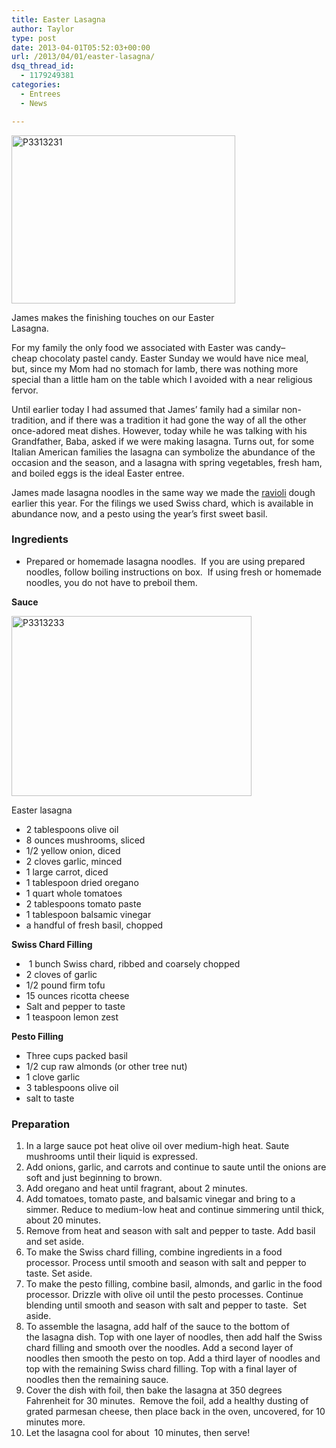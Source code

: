 ```yaml
---
title: Easter Lasagna
author: Taylor
type: post
date: 2013-04-01T05:52:03+00:00
url: /2013/04/01/easter-lasagna/
dsq_thread_id:
  - 1179249381
categories:
  - Entrees
  - News

---
```

<div id="attachment_3043" style="width: 368px" class="wp-caption alignleft">
  <a href="{{% mediaroot %}}uploads/2013/04/P3313231.jpg" rel="lightbox[3037]"><img class=" wp-image-3043" alt="P3313231" src="{{% mediaroot %}}uploads/2013/04/P3313231.jpg" width="358" height="269" srcset="{{% mediaroot %}}uploads/2013/04/P3313231-300x225.jpg 300w, {{% mediaroot %}}uploads/2013/04/P3313231.jpg 640w" sizes="(max-width: 358px) 100vw, 358px" /></a>
  
  <p class="wp-caption-text">
    James makes the finishing touches on our Easter Lasagna.
  </p>
</div>

For my family the only food we associated with Easter was candy&#8211; cheap chocolaty pastel candy. Easter Sunday we would have nice meal, but, since my Mom had no stomach for lamb, there was nothing more special than a little ham on the table which I avoided with a near religious fervor.

Until earlier today I had assumed that James&#8217; family had a similar non-tradition, and if there was a tradition it had gone the way of all the other once-adored meat dishes. However, today while he was talking with his Grandfather, Baba, asked if we were making lasagna. Turns out, for some Italian American families the lasagna can symbolize the abundance of the occasion and the season, and a lasagna with spring vegetables, fresh ham, and boiled eggs is the ideal Easter entree.

James made lasagna noodles in the same way we made the [ravioli][1] dough earlier this year. For the filings we used Swiss chard, which is available in abundance now, and a pesto using the year&#8217;s first sweet basil.

### 

### Ingredients

  * <span style="line-height: 13px;">Prepared or homemade lasagna noodles.  If you are using prepared noodles, follow boiling instructions on box.  If using fresh or homemade noodles, you do not have to preboil them.</span>

**Sauce**

<div id="attachment_3041" style="width: 394px" class="wp-caption alignright">
  <a href="{{% mediaroot %}}uploads/2013/03/P3313233.jpg" rel="lightbox[3037]"><img class=" wp-image-3041 " alt="P3313233" src="{{% mediaroot %}}uploads/2013/03/P3313233.jpg" width="384" height="288" srcset="{{% mediaroot %}}uploads/2013/03/P3313233-300x225.jpg 300w, {{% mediaroot %}}uploads/2013/03/P3313233.jpg 640w" sizes="(max-width: 384px) 100vw, 384px" /></a>
  
  <p class="wp-caption-text">
    Easter lasagna
  </p>
</div>

  * 2 tablespoons olive oil
  * <span style="line-height: 13px;">8 ounces mushrooms, sliced</span>
  * 1/2 yellow onion, diced
  * 2 cloves garlic, minced
  * 1 large carrot, diced
  * 1 tablespoon dried oregano
  * 1 quart whole tomatoes
  * 2 tablespoons tomato paste
  * 1 tablespoon balsamic vinegar
  * a handful of fresh basil, chopped

**Swiss Chard Filling**

  *  1 bunch Swiss chard, ribbed and coarsely chopped
  * 2 cloves of garlic
  * 1/2 pound firm tofu
  * 15 ounces ricotta cheese
  * Salt and pepper to taste
  * 1 teaspoon lemon zest

**Pesto Filling**

  * <span style="line-height: 13px;">Three cups packed basil</span>
  * 1/2 cup raw almonds (or other tree nut)
  * 1 clove garlic
  * 3 tablespoons olive oil
  * salt to taste

### Preparation

  1. <span style="line-height: 13px;">In a large sauce pot heat olive oil over medium-high heat. Saute mushrooms until their liquid is expressed.</span>
  2. <span style="line-height: 13px;">Add onions, garlic, and carrots and continue to saute until the onions are soft and just beginning to brown.  </span>
  3. Add oregano and heat until fragrant, about 2 minutes.
  4. Add tomatoes, tomato paste, and balsamic vinegar and bring to a simmer. Reduce to medium-low heat and continue simmering until thick, about 20 minutes.
  5. Remove from heat and season with salt and pepper to taste. Add basil and set aside.
  6. To make the Swiss chard filling, combine ingredients in a food processor. Process until smooth and season with salt and pepper to taste. Set aside.
  7. To make the pesto filling, combine basil, almonds, and garlic in the food processor. Drizzle with olive oil until the pesto processes. Continue blending until smooth and season with salt and pepper to taste.  Set aside.
  8. To assemble the lasagna, add half of the sauce to the bottom of the lasagna dish. Top with one layer of noodles, then add half the Swiss chard filling and smooth over the noodles. Add a second layer of noodles then smooth the pesto on top. Add a third layer of noodles and top with the remaining Swiss chard filling. Top with a final layer of noodles then the remaining sauce.
  9. Cover the dish with foil, then bake the lasagna at 350 degrees Fahrenheit for 30 minutes.  Remove the foil, add a healthy dusting of grated parmesan cheese, then place back in the oven, uncovered, for 10 minutes more.
 10. Let the lasagna cool for about  10 minutes, then serve!

 [1]: http://kitchen.coseppi.com/2012/12/05/broccoli-rabe-ravioli/ "Broccoli Rabe Ravioli"